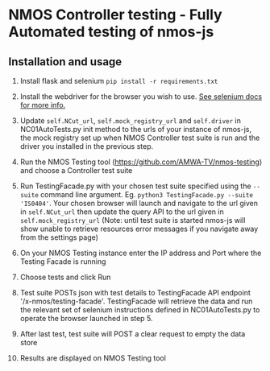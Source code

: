 # NMOS Controller testing - Fully Automated testing of nmos-js

## Installation and usage

1. Install flask and selenium
`pip install -r requirements.txt`

2. Install the webdriver for the browser you wish to use. [See selenium docs for more info.](https://www.selenium.dev/documentation/en/webdriver/driver_requirements/#quick-reference) 

3. Update `self.NCut_url`, `self.mock_registry_url` and `self.driver` in NC01AutoTests.py init method to the urls of your instance of nmos-js, the mock registry set up when NMOS Controller test suite is run and the driver you installed in the previous step.

4. Run the NMOS Testing tool (https://github.com/AMWA-TV/nmos-testing) and choose a Controller test suite

5. Run TestingFacade.py with your chosen test suite specified using the `--suite` command line argument. Eg. `python3 TestingFacade.py --suite 'IS0404'`.
Your chosen browser will launch and navigate to the url given in `self.NCut_url` then update the query API to the url given in `self.mock_registry_url` (Note: until test suite is started nmos-js will show unable to retrieve resources error messages if you navigate away from the settings page)

6. On your NMOS Testing instance enter the IP address and Port where the Testing Facade is running

7. Choose tests and click Run

8. Test suite POSTs json with test details to TestingFacade API endpoint '/x-nmos/testing-facade'. TestingFacade will retrieve the data and run the relevant set of selenium instructions defined in NC01AutoTests.py to operate the browser launched in step 5.

9. After last test, test suite will POST a clear request to empty the data store

10. Results are displayed on NMOS Testing tool
